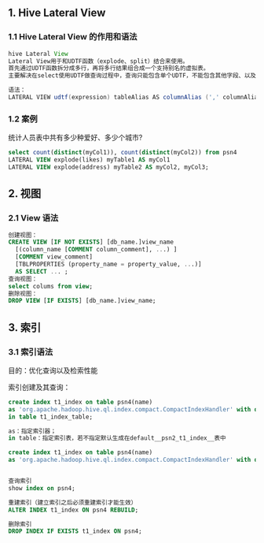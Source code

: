 ## 1. Hive Lateral View 

### 1.1 Hive Lateral View 的作用和语法

```java
hive Lateral View
Lateral View用于和UDTF函数（explode、split）结合来使用。
首先通过UDTF函数拆分成多行，再将多行结果组合成一个支持别名的虚拟表。
主要解决在select使用UDTF做查询过程中，查询只能包含单个UDTF，不能包含其他字段、以及多个UDTF的问题

语法：
LATERAL VIEW udtf(expression) tableAlias AS columnAlias (',' columnAlias)

```

### 1.2 案例

统计人员表中共有多少种爱好、多少个城市?

```sql
select count(distinct(myCol1)), count(distinct(myCol2)) from psn4 
LATERAL VIEW explode(likes) myTable1 AS myCol1 
LATERAL VIEW explode(address) myTable2 AS myCol2, myCol3;

```



## 2. 视图

### 2.1 View 语法

```sql
创建视图：
CREATE VIEW [IF NOT EXISTS] [db_name.]view_name 
  [(column_name [COMMENT column_comment], ...) ]
  [COMMENT view_comment]
  [TBLPROPERTIES (property_name = property_value, ...)]
  AS SELECT ... ;
查询视图：
select colums from view;
删除视图：
DROP VIEW [IF EXISTS] [db_name.]view_name;

```



## 3. 索引

### 3.1 索引语法

目的：优化查询以及检索性能

索引创建及其查询：

```sql
create index t1_index on table psn4(name) 
as 'org.apache.hadoop.hive.ql.index.compact.CompactIndexHandler' with deferred rebuild 
in table t1_index_table;

as：指定索引器；
in table：指定索引表，若不指定默认生成在default__psn2_t1_index__表中

create index t1_index on table psn4(name) 
as 'org.apache.hadoop.hive.ql.index.compact.CompactIndexHandler' with deferred rebuild


查询索引
show index on psn4;

重建索引（建立索引之后必须重建索引才能生效）
ALTER INDEX t1_index ON psn4 REBUILD;

删除索引
DROP INDEX IF EXISTS t1_index ON psn4;

```

